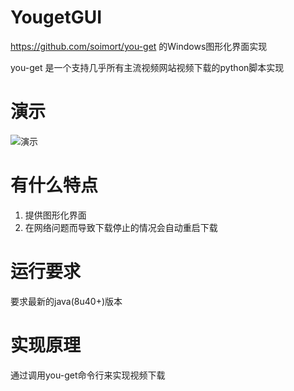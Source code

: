 # YougetGUI

https://github.com/soimort/you-get 的Windows图形化界面实现

you-get 是一个支持几乎所有主流视频网站视频下载的python脚本实现

# 演示
![演示](https://cloud.githubusercontent.com/assets/13044819/15201605/642ec10e-1825-11e6-9cda-abaebba8561e.gif)

# 有什么特点

1. 提供图形化界面
2. 在网络问题而导致下载停止的情况会自动重启下载

# 运行要求

要求最新的java(8u40+)版本

# 实现原理

通过调用you-get命令行来实现视频下载

